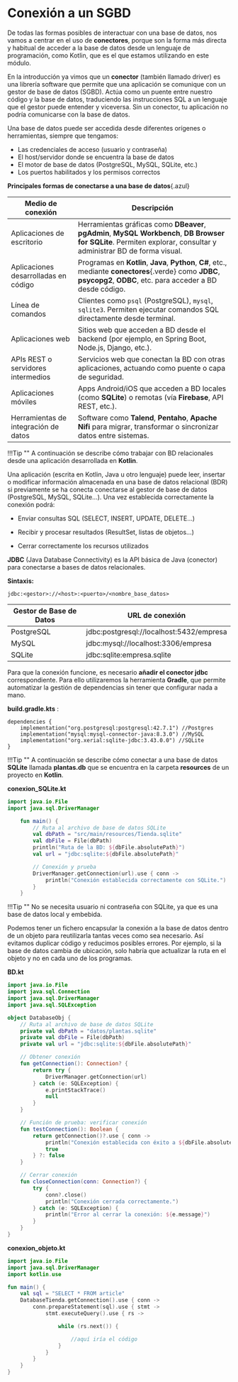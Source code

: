 
# Conexión a un SGBD


De todas las formas posibles de interactuar con una base de datos, nos vamos a centrar en el uso de **conectores**, porque son la forma más directa y habitual de acceder a la base de datos desde un lenguaje de programación, como Kotlin, que es el que estamos utilizando en este módulo.

En la introducción ya vimos que un **conector** (también llamado driver) es una librería software que permite que una aplicación se comunique con un gestor de base de datos (SGBD). Actúa como un puente entre nuestro código y la base de datos, traduciendo las instrucciones SQL a un lenguaje que el gestor puede entender y viceversa. Sin un conector, tu aplicación no podría comunicarse con la base de datos.

Una base de datos puede ser accedida desde diferentes orígenes o herramientas, siempre que tengamos:

- Las credenciales de acceso (usuario y contraseña)
- El host/servidor donde se encuentra la base de datos
- El motor de base de datos (PostgreSQL, MySQL, SQLite, etc.)
- Los puertos habilitados y los permisos correctos



**Principales formas de conectarse a una base de datos**{.azul}

| Medio de conexión                         | Descripción                                                                 |
|-------------------------------------------|-----------------------------------------------------------------------------|
| Aplicaciones de escritorio             | Herramientas gráficas como **DBeaver**, **pgAdmin**, **MySQL Workbench**, **DB Browser for SQLite**. Permiten explorar, consultar y administrar BD de forma visual. |
| Aplicaciones desarrolladas en código   | Programas en **Kotlin**, **Java**, **Python**, **C#**, etc., mediante **conectores**{.verde} como **JDBC**, **psycopg2**, **ODBC**, etc. para acceder a BD desde código. |
| Línea de comandos                      | Clientes como `psql` (PostgreSQL), `mysql`, `sqlite3`. Permiten ejecutar comandos SQL directamente desde terminal. |
| Aplicaciones web                        | Sitios web que acceden a BD desde el backend (por ejemplo, en Spring Boot, Node.js, Django, etc.). |
| APIs REST o servidores intermedios     | Servicios web que conectan la BD con otras aplicaciones, actuando como puente o capa de seguridad. |
| Aplicaciones móviles                   | Apps Android/iOS que acceden a BD locales (como **SQLite**) o remotas (vía **Firebase**, API REST, etc.). |
| Herramientas de integración de datos   | Software como **Talend**, **Pentaho**, **Apache Nifi** para migrar, transformar o sincronizar datos entre sistemas. |


!!!Tip ""
    A continuación se describe cómo trabajar con BD relacionales desde una aplicación desarrollada en **Kotlin**.


Una aplicación (escrita en Kotlin, Java u otro lenguaje) puede leer, insertar o modificar información almacenada en una base de datos relacional (BDR) si previamente se ha conecta conectarse al gestor de base de datos (PostgreSQL, MySQL, SQLite…). Una vez establecida correctamente la conexión podrá:

- Enviar consultas SQL (SELECT, INSERT, UPDATE, DELETE…)

- Recibir y procesar resultados (ResultSet, listas de objetos…)

- Cerrar correctamente los recursos utilizados

**JDBC** (Java Database Connectivity) es la API básica de Java (conector) para conectarse a bases de datos relacionales.

**Sintaxis:**

    jdbc:<gestor>://<host>:<puerto>/<nombre_base_datos>

Gestor de Base de Datos|	URL de conexión
-----------------------|---------------------
PostgreSQL|	jdbc:postgresql://localhost:5432/empresa
MySQL|	jdbc:mysql://localhost:3306/empresa
SQLite|	jdbc:sqlite:empresa.sqlite


Para que la conexión funcione, es necesario **añadir el conector jdbc** correspondiente. Para ello utilizaremos la herramienta **Gradle**, que permite automatizar la gestión de dependencias sin tener que configurar nada a mano.

**build.gradle.kts** : 
```
dependencies {
    implementation("org.postgresql:postgresql:42.7.1") //Postgres
    implementation("mysql:mysql-connector-java:8.3.0") //MySQL
    implementation("org.xerial:sqlite-jdbc:3.43.0.0") //SQLite
}
```

!!!Tip ""
    A continuación se describe cómo conectar a una base de datos **SQLite** llamada **plantas.db** que se encuentra en la carpeta **resources** de un proyecto en **Kotlin**.

**conexion_SQLite.kt** 

``` kotlin
import java.io.File
import java.sql.DriverManager

    fun main() {
        // Ruta al archivo de base de datos SQLite
        val dbPath = "src/main/resources/Tienda.sqlite"
        val dbFile = File(dbPath)
        println("Ruta de la BD: ${dbFile.absolutePath}")
        val url = "jdbc:sqlite:${dbFile.absolutePath}"

        // Conexión y prueba
        DriverManager.getConnection(url).use { conn ->
            println("Conexión establecida correctamente con SQLite.")
        }
    }
```

!!!Tip ""
    No se necesita usuario ni contraseña con SQLite, ya que es una base de datos local y embebida.     

Podemos tener un fichero encapsular la conexión a la base de datos dentro de un objeto para reutilizarla tantas veces como sea necesario. Así evitamos duplicar código y reducimos posibles errores. Por ejemplo, si la base de datos cambia de ubicación, solo habría que actualizar la ruta en el objeto y no en cada uno de los programas.

**BD.kt**
``` kotlin
import java.io.File
import java.sql.Connection
import java.sql.DriverManager
import java.sql.SQLException

object DatabaseObj {
    // Ruta al archivo de base de datos SQLite
    private val dbPath = "datos/plantas.sqlite"
    private val dbFile = File(dbPath)
    private val url = "jdbc:sqlite:${dbFile.absolutePath}"

    // Obtener conexión
    fun getConnection(): Connection? {
        return try {
            DriverManager.getConnection(url)
        } catch (e: SQLException) {
            e.printStackTrace()
            null
        }
    }

    // Función de prueba: verificar conexión
    fun testConnection(): Boolean {
        return getConnection()?.use { conn ->
            println("Conexión establecida con éxito a ${dbFile.absolutePath}")
            true
        } ?: false
    }

    // Cerrar conexión
    fun closeConnection(conn: Connection?) {
        try {
            conn?.close()
            println("Conexión cerrada correctamente.")
        } catch (e: SQLException) {
            println("Error al cerrar la conexión: ${e.message}")
        }
    }
}
```

**conexion_objeto.kt**
``` kotlin
import java.io.File
import java.sql.DriverManager
import kotlin.use

fun main() {
    val sql = "SELECT * FROM article"
    DatabaseTienda.getConnection().use { conn ->
        conn.prepareStatement(sql).use { stmt ->
            stmt.executeQuery().use { rs ->

                while (rs.next()) {

                    //aquí iría el código
                }
            }
        }
    }
}
```
      
